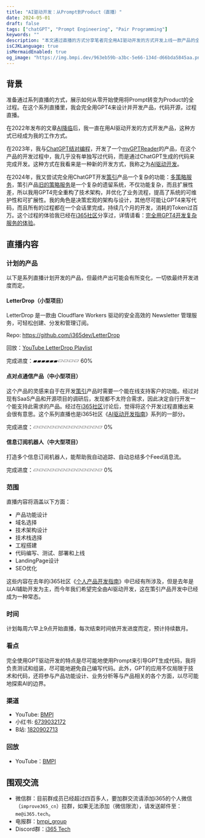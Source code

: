 ```yaml
---
title: "AI驱动开发：从Prompt到Product（直播）"
date: 2024-05-01
draft: false
tags: ["chatGPT", "Prompt Engineering", "Pair Programming"]
keywords: ""
description: "本文通过直播的方式分享笔者完全用AI驱动开发的方式开发上线一款产品的全流程。"
isCJKLanguage: true
isMermaidEnabled: true
og_image: "https://img.bmpi.dev/963eb59b-a3bc-5e66-134d-d66bda5845aa.png"
---
```


## 背景

准备通过系列直播的方式，展示如何从零开始使用将Prompt转变为Product的全过程。在这个系列直播里，我会完全用GPT4来设计并开发产品，代码开源，过程直播。

在2022年发布的文章[AI降临](/self/ai-arrival/)后，我一直在用AI驱动开发的方式开发产品，这种方式已经成为我的工作方式。

在2023年，我与[ChatGPT结对编程](/dev/chatgpt-development-notes/pair-programming/)，开发了一个[myGPTReader](/dev/chatgpt-development-notes/my-gpt-reader/)的产品，在这个产品的开发过程中，我几乎没有单独写过代码，而是通过ChatGPT生成的代码来完成开发。这种方式在我看来是一种新的开发方式，我称之为<u title="AI Driven Development">AI驱动开发</u>。

在2024年，我又尝试完全用ChatGPT开发[策引](https://www.myinvestpilot.com/)产品一个复杂的功能：[多策略服务](/tags/全球投资/)，策引产品[旧的策略服务](https://github.com/bmpi-dev/invest-alchemy)是一个复杂的遗留系统，不仅功能复杂，而且扩展性差，所以我用GPT4完全重构了技术架构，并优化了业务流程，提高了系统的可维护性和可扩展性。我的角色是决策宏观的架构与设计，其他尽可能让GPT4来写代码，而且所有的过程都在一个会话里完成，持续几个月的开发，消耗的Token过百万。这个过程的体验我已经在[i365社区](https://www.i365.tech/)分享过，详情请看：[完全用GPT4开发复杂服务的体验](https://www.i365.tech/post)。

## 直播内容

### 计划的产品

以下是系列直播计划开发的产品，但最终产出可能会有所变化，一切依最终开发进度而定。

#### LetterDrop（小型项目）

LetterDrop 是一款由 Cloudflare Workers 驱动的安全高效的 Newsletter 管理服务，可轻松创建、分发和管理订阅。

Repo: https://github.com/i365dev/LetterDrop

回放：[YouTube LetterDrop Playlist](https://youtube.com/playlist?list=PL21oMWN6Y7PCqSwbwesD4_wmXEVSeeQ7h&si=BpX9tRL4YrmBycj_)

<!-- https://changaco.oy.lc/unicode-progress-bars/ -->

完成进度：▰▰▰▰▰▰▱▱▱▱ 60%

#### 点对点通信产品（中小型项目）

这个产品的灵感来自于在开发[策引](https://www.myinvestpilot.com/)产品时需要一个能在线支持客户的功能。经过对现有SaaS产品和开源项目的调研后，发现都不太符合需求，因此决定自行开发一个能支持此需求的产品。经过在[i365社区](https://www.i365.tech/)讨论后，觉得将这个开发过程直播出来会很有意思。这个系列直播也是i365社区《[AI驱动开发指南](https://www.i365.tech/post)》系列的一部分。

完成进度：▱▱▱▱▱▱▱▱▱▱▱▱▱ 0%

#### 信息订阅机器人（中大型项目）

打造多个信息订阅机器人，能帮助我自动追踪、自动总结多个Feed消息流。

完成进度：▱▱▱▱▱▱▱▱▱▱▱▱▱ 0%

### 范围

直播内容将涵盖以下方面：

- 产品功能设计
- 域名选择
- 技术架构设计
- 技术栈选择
- 工程搭建
- 代码编写、测试、部署和上线
- LandingPage设计
- SEO优化

这些内容在去年的i365社区《[个人产品开发指南](https://www.i365.tech/post)》中已经有所涉及，但是去年是以AI辅助开发为主，而今年我们希望完全由AI驱动开发，这在策引产品开发中已经成为一种常态。

### 时间

计划每周六早上9点开始直播，每次结束时间依开发进度而定，预计持续数月。

### 看点

完全使用GPT驱动开发的特点是尽可能地使用Prompt来引导GPT生成代码，我将负责测试和组装，尽可能地避免自己编写代码。此外，GPT的应用不仅局限于技术和代码，还将参与产品功能设计、业务分析等与产品相关的各个方面，以尽可能地探索AI的边界。

### 渠道

- YouTube: [BMPI](https://www.youtube.com/@bmpi)
- 小红书: [6739032172](https://www.xiaohongshu.com/user/profile/63c020180000000026013d6b)
- B站: [1820902713](http://live.bilibili.com/1820902713)

### 回放

- YouTube：[BMPI](https://www.youtube.com/@bmpi)

## 围观交流

- 微信群：目前群成员已经超过四百多人，要加群交流请添加i365的个人微信（`improve365_cn`）拉群，如果无法添加（微信限流），请发送邮件至：`me@i365.tech`。
- 电报群：[bmpi_group](https://t.me/bmpi_group)
- Discord群：[i365 Tech](https://discord.gg/S9mzJfqfKD)
